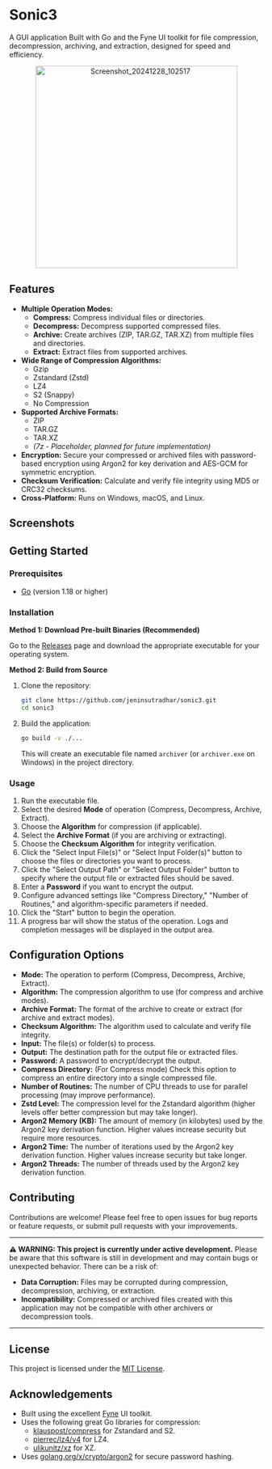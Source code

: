 # Sonic3
A GUI application Built with Go and the Fyne UI toolkit for file compression, decompression, archiving, and extraction, designed for speed and efficiency.

<p align="center">
  <img src="https://github.com/user-attachments/assets/3129879a-d070-4029-b6f1-dd34c1258c60" alt="Screenshot_20241228_102517" width=400>
</p>


## Features

*   **Multiple Operation Modes:**
    *   **Compress:** Compress individual files or directories.
    *   **Decompress:** Decompress supported compressed files.
    *   **Archive:** Create archives (ZIP, TAR.GZ, TAR.XZ) from multiple files and directories.
    *   **Extract:** Extract files from supported archives.
*   **Wide Range of Compression Algorithms:**
    *   Gzip
    *   Zstandard (Zstd)
    *   LZ4
    *   S2 (Snappy)
    *   No Compression
*   **Supported Archive Formats:**
    *   ZIP
    *   TAR.GZ
    *   TAR.XZ
    *   *(7z - Placeholder, planned for future implementation)*
*   **Encryption:** Secure your compressed or archived files with password-based encryption using Argon2 for key derivation and AES-GCM for symmetric encryption.
*   **Checksum Verification:** Calculate and verify file integrity using MD5 or CRC32 checksums.
*   **Cross-Platform:** Runs on Windows, macOS, and Linux.

## Screenshots


## Getting Started

### Prerequisites

*   [Go](https://go.dev/dl/) (version 1.18 or higher)

### Installation

**Method 1: Download Pre-built Binaries (Recommended)**

Go to the [Releases](https://github.com/jeninsutradhar/sonic3/releases) page and download the appropriate executable for your operating system.

**Method 2: Build from Source**

1. Clone the repository:
    ```bash
    git clone https://github.com/jeninsutradhar/sonic3.git
    cd sonic3
    ```
2. Build the application:
    ```bash
    go build -v ./...
    ```
    This will create an executable file named `archiver` (or `archiver.exe` on Windows) in the project directory.

### Usage

1. Run the executable file.
2. Select the desired **Mode** of operation (Compress, Decompress, Archive, Extract).
3. Choose the **Algorithm** for compression (if applicable).
4. Select the **Archive Format** (if you are archiving or extracting).
5. Choose the **Checksum Algorithm** for integrity verification.
6. Click the "Select Input File(s)" or "Select Input Folder(s)" button to choose the files or directories you want to process.
7. Click the "Select Output Path" or "Select Output Folder" button to specify where the output file or extracted files should be saved.
8. Enter a **Password** if you want to encrypt the output.
9. Configure advanced settings like "Compress Directory," "Number of Routines," and algorithm-specific parameters if needed.
10. Click the "Start" button to begin the operation.
11. A progress bar will show the status of the operation. Logs and completion messages will be displayed in the output area.

## Configuration Options

*   **Mode:** The operation to perform (Compress, Decompress, Archive, Extract).
*   **Algorithm:** The compression algorithm to use (for compress and archive modes).
*   **Archive Format:** The format of the archive to create or extract (for archive and extract modes).
*   **Checksum Algorithm:** The algorithm used to calculate and verify file integrity.
*   **Input:** The file(s) or folder(s) to process.
*   **Output:** The destination path for the output file or extracted files.
*   **Password:** A password to encrypt/decrypt the output.
*   **Compress Directory:** (For Compress mode) Check this option to compress an entire directory into a single compressed file.
*   **Number of Routines:** The number of CPU threads to use for parallel processing (may improve performance).
*   **Zstd Level:** The compression level for the Zstandard algorithm (higher levels offer better compression but may take longer).
*   **Argon2 Memory (KB):** The amount of memory (in kilobytes) used by the Argon2 key derivation function. Higher values increase security but require more resources.
*   **Argon2 Time:** The number of iterations used by the Argon2 key derivation function. Higher values increase security but take longer.
*   **Argon2 Threads:** The number of threads used by the Argon2 key derivation function.

## Contributing

Contributions are welcome! Please feel free to open issues for bug reports or feature requests, or submit pull requests with your improvements.
***
**⚠️ WARNING: This project is currently under active development.**
Please be aware that this software is still in development and may contain bugs or unexpected behavior. There can be a risk of:

*   **Data Corruption:** Files may be corrupted during compression, decompression, archiving, or extraction.
*   **Incompatibility:** Compressed or archived files created with this application may not be compatible with other archivers or decompression tools.
***

## License
This project is licensed under the [MIT License](LICENSE).

## Acknowledgements

*   Built using the excellent [Fyne](https://fyne.io/) UI toolkit.
*   Uses the following great Go libraries for compression:
    *   [klauspost/compress](https://github.com/klauspost/compress) for Zstandard and S2.
    *   [pierrec/lz4/v4](https://github.com/pierrec/lz4/v4) for LZ4.
    *   [ulikunitz/xz](https://github.com/ulikunitz/xz) for XZ.
*   Uses [golang.org/x/crypto/argon2](https://pkg.go.dev/golang.org/x/crypto/argon2) for secure password hashing.
 
